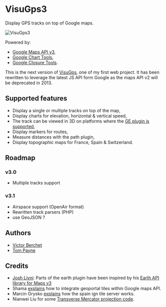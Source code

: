 # VisuGps3

Display GPS tracks on top of Google maps.

![VisuGps3](https://raw.github.com/vicb/VisuGps3/master/doc/vgps3.jpg)

Powered by:

- [Google Maps API v3](https://developers.google.com/maps/documentation/javascript/),
- [Google Chart Tools](https://developers.google.com/chart/),
- [Google Closure Tools](https://developers.google.com/closure/).

This is the next version of [VisuGps](https://github.com/vicb/VisuGps), one of my
first web project. It has been rewritten to leverage the latest JS API form Google
as the maps API v2 will be deprecated in 2013.

## Supported features

- Display a single or multiple tracks on top of the map,
- Display charts for elevation, horizontal & vertical speed,
- The track can be viewed in 3D on platforms where the [GE plugin is supported](http://www.google.com/earth/explore/products/plugin.html),
- Display markers for routes,
- Measure distances with the path plugin,
- Display topographic maps for France, Spain & Switzerland.

## Roadmap

### v3.0

- Multiple tracks support

### v3.1

- Airspace support (OpenAir format)
- Rewritten track parsers (PHP)
- use GeoJSON ?

## Authors

- [Victor Berchet](https://github.com/vicb)
- [Tom Payne](https://github.com/twpayne)

## Credits

- [Josh Livni](https://github.com/jlivni): Parts of the earth plugin have been inspired by his
  [Earth API library for Maps v3](http://code.google.com/p/google-maps-utility-library-v3/source/browse/trunk/googleearth/src/googleearth.js)
- Shama [explains](http://www.developpez.net/forums/d999116/applications/sig-systeme-dinformation-geographique/ign-api-geoportail/affichage-couches-ign-sous-googlemap/) how to integrate geoportal tiles within Google maps API.
- Marcin Grysko [explains](http://grysz.com/2011/04/12/how-ign-tile-servers-work/) how the spain ign tile server works.
- Nianwei Liu for some [Transverse Mercator projection code](http://code.google.com/p/google-maps-utility-library-v3/source/browse/trunk/arcgislink/src/arcgislink.js).
